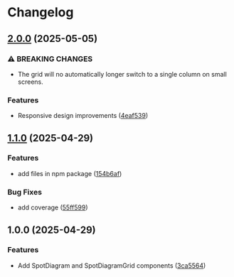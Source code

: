 # Changelog

## [2.0.0](https://github.com/cheminfo/react-optics-diagrams/compare/v1.1.0...v2.0.0) (2025-05-05)


### ⚠ BREAKING CHANGES

* The grid will no automatically longer switch to a single column on small screens.

### Features

* Responsive design improvements ([4eaf539](https://github.com/cheminfo/react-optics-diagrams/commit/4eaf539bcdacc27573413de78c06006e611f5296))

## [1.1.0](https://github.com/cheminfo/react-optics-diagrams/compare/v1.0.0...v1.1.0) (2025-04-29)


### Features

* add files in npm package ([154b6af](https://github.com/cheminfo/react-optics-diagrams/commit/154b6af230dca5525820e6ced28f82c90c6ed420))


### Bug Fixes

* add coverage ([55ff599](https://github.com/cheminfo/react-optics-diagrams/commit/55ff599eff4d821612a4662b181f041122072bd7))

## 1.0.0 (2025-04-29)

### Features

* Add SpotDiagram and SpotDiagramGrid components ([3ca5564](https://github.com/cheminfo/react-optics-diagrams/commit/3ca5564b75a6576aec9964bfa21a7d0fc6ebfdb6))
